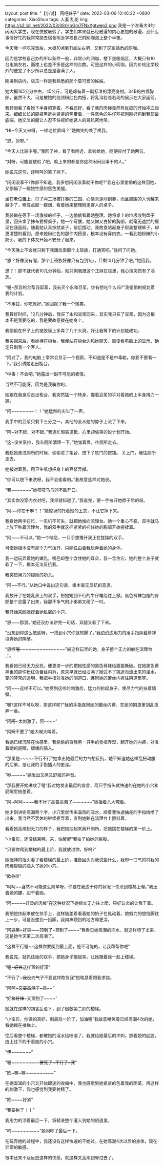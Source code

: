 ---
layout: post
title:  "【小说】 网吧妹子"
date:   2022-03-09 10:46:22 +0800
categories: XiaoShuo
tags: 人妻 乱伦
img: https://s2.loli.net/2022/03/08/HbGm7FNxXgtwep2.png
我是一个准备大4的闲闲大学生，现在快放暑假了，学生们本来就已经散漫的内心更加的散漫，没什么事情好忙的我常常跑去宿舍附近学校自己的网咖泡上整个半夜。

今天我一样吃完饭后，大概10点到11点左右吧，又到了这家熟悉的网咖。

因为是学校自己办的所以条件一般，非常小的网咖，楼下是吸烟区，大概只有10台电脑左右，而楼上也差不多是这样的台数。可是这样的小网咖，因为价格比学校外的便宜了不少所以总是是塞满了人。

刚进到店内，店员一样是我熟悉的那个蛮可爱的姊姊。

她大概165公分左右，45公斤，可是却有着一副标准的漂亮身材。34B的白皙胸部，虽然不大，可是被她的绕颈粉红色内搭，将乳沟若隐若现的展示在大家面前。

我转眼看了看她下半身的穿着，不看还好，看了我的肉棒竟然有反应的开始冲血起来。细细长长的腿被黑裤袜紧紧的包覆着，一件蓝色的牛仔短裙刚刚好包到臀部最底端，她交叉的腿让人忍不住视奸她诱人的最私密地带。

“HI~今天又来呀，一样老位置吗？”她微笑的唤了唤我。

“恩，对呀。”

“今天人比较少喔。”我回了神，看了看附近，拿钱给她，随便应付了她两句。

“对呀，可能要放假了吧。晚上来的都是你这种闲闲没事干的人。”

她说完这句，还呵呵的笑了两下。

“闲闲没事干?你都不知道，我多想闲闲没事就干你呢?”我在心里偷偷的这样回她，又偷瞄了一眼她性感的黑色美腿。

坐在老位置上，打了两三场被打暴的三国，心情真是闷到暴，而且周围的人也越来越少了，索性点起一跟烟，看着她来整理刚走客人的桌子。

我装做在等下一场激战的样子，一边偷偷看着她整理。她将桌上的垃圾收到盘子里，回头拿了抹布要擦桌子，她一个弯腰，她又嫩又白皙的胸部，就毫无遮拦的展现在我面前，随着她认真擦拭桌子，前后摆动。我故意站起身子假装整理裤子，却更清楚的看到，原来她粉红色的那件内搭里，根本没有穿内衣。一看到她粉嫩的小奶头，我的下体又开始不安分了起来。

“今天晚上不会就只剩下我跟后面那个上班族，打通宵吧。”我问了问她。

“恩？好像没有喔，那个上班族好像只有包到1点，只剩10几分钟了吧。”她回我。

恩？！那不就代表10几分钟后，就只剩我跟这个正妹在店里，我心理突然有了淫念。

“喔~那我的台帮我留着，我去买个永和豆浆。你有想吃什么吗?”我偷偷的规划着我的计划。

“不用拉，你吃就好。”她回报了我一个微笑。

我算好时间，10几分钟后，我买了永和豆浆回来，其实我只买了豆浆，因为这根本不是我要吃的，我是要故意拨在她身上。

我偷偷在杯子上的塑胶膜上多弄了几个大洞，好让我等下的计划能成功。

我买回来后，看她待在柜台，我便站在柜台边和她聊天，顺便看电脑上的显示，确定只剩我一个客人。

“阿对了，我的电脑上常常会显示一个视窗，不知道是不是中毒勒，你要不要看一下。”我引诱她走出柜台。

“中毒！不会吧。”她露出一副不可能的表情。

当然不可能呀，因为是我骗你的。

她跟在我身后走出柜台，我突然猛一个转身，握着豆浆的手对着她的上半身用力一握。

“阿~~~~~~~~！！”她猛然的尖叫了一声。

我手中的豆浆只剩下三分之一，其他的全从她的脖子上流了下来。

“阿~对不起，对不起。”我连忙假装道歉，心里却偷笑的说计划开始。

“这~没关系拉，我去厕所清理一下。”她皱着眉，往厕所走去。

我趁她走进厕所的时候，偷偷进了柜台，按下了铁门的按钮。
关上门，我往厕所走去。

她被对着我，用卫生纸想把身上的豆浆弄掉。

“你可以脱下来洗呀，我不会偷看的。”我故意这样对她说。

“我~~~~~~~”她吱吱乌乌的不敢开口。

“其实你没穿内衣对吧，我早就知道了。”我说完，便一手拉开她脖子后的结。

“阿~~你在干麻？！”她惊讶的托着她的上衣，不让它掉下来。

我看她两手在忙，一见机不可失，就把她推向流理台。她一个重心不稳，双手就马上放下称着流理台，我的双手就这样紧紧的托住她的胸部开始搓揉着。

“阿~~~不可以。”她一个喘息，一只手想推开我正在搓揉的双手。

可惜她根本没有那个力气拨开，只能任由着我玩弄着她的身体。

我一边玩弄着她的嫩乳，嘴巴却整个含住她的耳朵，我一含住它，她的整个身子就软了一下，根本无法反抗我。

我突然用力的捏她的奶头。

“阿~~不行。”从她口中说出这句话，根本毫无反抗的意思。

我放开了在她乳房上的双手，把她短到不行的牛仔裙给往上掀。黑色裤袜包覆的臀部整个显露了出来，我那不争气的小弟弟又硬了一吋。

我开始来回抚摸着她私密的小穴。

“恩~~~那里。”她还没办法讲完一句话，双腿又软了下来。

“没想到你这么敏感呀，一摸到小穴你就软脚了。”我边说边用力的用手指隔着裤袜抠弄她的阴蒂。

“恩哼~~喔~~~~~~~~~~~~~~~~~~”被这样玩弄的她，身子整个无力的躺在流理台上。

我看她已经无力反抗，便更进一步的把她性感的黑色裤袜给狠狠撕破。在她黑色裤袜里的那件粉红色蕾丝内裤，原来早就已经沾满了她受不了挑逗而流出来的淫水，变的非常的透明，我把手指对准她的阴道口，连同她的蕾丝内裤往阴道里塞。

“阿~~~这样不可以。”她受到这样的刺激后，猛力的抬起身子，使尽力气的扶着墙壁。

“喔?这样不可以呀，那这样呢?”我的手指连同她的蕾丝内裤，在她的阴道里胡乱抠弄一番。

“阿~~阿~~~太刺激了，阿~~~~”

“阿~~阿~~不要了”她大喊大叫着。

看她已经沉醉在快感里，我偷偷的将我另一只手的食指弄湿，翻开她的内裤，对准着她的屁眼，缓缓的插入。

“那里是~~~~~不行不行”她拿出她最后的力气想反抗，她不知道她这样乱扭动腰的后果，是让我的手指插入的更深。

“咿~~~~~”她发出又痛又舒服的声音。

“那我要开始进攻了喔”我对她发出最后的宣言，两只手指头就快速的在她的小穴和屁眼里抽差着。

“阿~~~阿阿~~~~~~~~我不行了~~~~高~~~~~~要高潮了~~~~~~~”她摇着头大喊着。

她才刚讲完高潮两个字，小穴里就传来温热的淫水，顺着我快速抽差的手指给喷了出来。我当然不罢休的继续抠弄着，直到她趴在流理台上颤抖着。

看着她高潮到无力的样子，我把她扶起来离开厕所，把她摆在楼梯的第一阶上。

“小宝贝，还没结束喔。来，快醒醒”我拍了拍她的屁股。

“只要你爬到楼梯的最上阶，我就放过你，好吗?”

她恍神的抬头看了看楼梯的最上阶，准备回头对我说些什么，我却一口气的将我的肉棒狠狠的插入了她的小穴。

“欧~~~~你~~~~!!!”

“呵呵~~当然不可能这么简单呀，你要在我边干你的状况下快点到楼梯上喔。”我压着她的腰，边干着她。

“阿~~~~~好烫的肉棒”在这种状况下她根本无力往上爬，只好认命的让我干着。

我把她扶起来放在扶手上，这样抽差着看着她的奶子在晃动着。她努力的想抬脚往上一步，可是没想到一抬脚，我肉棒顶到的地方却更深。

“阿~~这里~~~好爽~~~顶到了~顶到了~~~~”我看见她高潮的淫水，就这样喷了出来，这是她今天第二次高潮了。

“这样不行喔~~这样你要爬到最上面，是不可能的，让我帮帮你吧”

我说完，就抓住她的双手，把她身子挺起来，让她跟着我一起上楼梯。

“喔~~~好爽~~这样顶的好深”

“不行了~~~我没力气了~~不要这样欺负我”她喘息着跟我求饶。

“阿阿~~~~~~~又要高潮了~~~高~~~~~~”

“好棒~~好棒~~~又顶到了~~~~”

她就在这样的胡言乱语下，到了倒数第二阶的楼梯。

“小宝贝，你做的真好，剩最后一阶了，加油喔”我故意嘲笑着已经高潮4次的她，看她摊在楼梯上。

往后看整个楼梯，都被她的淫水给喷湿了。我就给她最后的冲刺，抓着她的屁股，由上往下的干着她的小穴。

“伊~~~~~~~”

“喔~~~~~~~~~~~~~~~~~~~~~~要死了~~~~~~~~~~~不行了~~~~~~~~~~~我~~~~~~~~~~~~”

“欧~~~~~~~喔~~~~~~~~~~~~~~~喔~~~~~~~~~~~~~~~~~~”

在她湿润的小穴又开始即速的收缩中，我也感觉到她紧紧的包着我的阴茎，再这样的刺激下，我也感觉到我要射精了。

“欧~~~~好紧”

“我要射了！！”

我用力的顶着最后一下，将精液整个灌入到她的阴道里。

“呜~~~~~~~~~~”她闷哼了最后一下。

在玩弄她的过程中，我还没有这样快速的干她过，在她高潮4次过后的身体，现在异常的敏感。

根本还来不及反应这样的快感，就这样又高潮到晕过去了。
